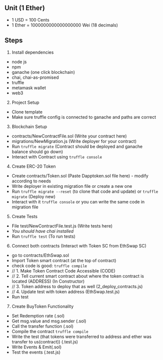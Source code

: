 ## Unit (1 Ether)

- 1 USD = 100 Cents
- 1 Ether = 1000000000000000000 Wei (18 decimals)

## Steps

1. Install dependencies

- node js
- npm
- ganache (one click blockchain)
- chai, chai-as-promised
- truffle
- metamask wallet
- web3

2. Project Setup

- Clone template
- Make sure truffle config is connected to ganache and paths are correct

3. Blockchain Setup

- contracts/NewContractFile.sol (Write your contract here)
- migrations/NewMigration.js (Write deployer for your contract)
- Run `truffle migrate` (Contract should be deployed and ganache balance should go down)
- Interact with Contract using `truffle console`

4. Create ERC-20 Token

- Create contracts/Token.sol (Paste Dapptoken.sol file here) - modify according to needs
- Write deployer in existing migration file or create a new one
- Run `truffle migrate --reset` (to clone that code and update) or `truffle migrate` (Deploy new)
- Interact with it `truffle console` or you can write the same code in migration file

5. Create Tests

- File test/NewContractFile.test.js (Write tests here)
- _You should have chai installed_
- Run `truffle test` (To run tests)

6. Connect both contracts (Interact with Token SC from EthSwap SC)

- go to contracts/EthSwap.sol
- Import Token smart contract (at the top of contract)
- check code is good: `truffle compile`
- // 1. Make Token Contract Code Accessible (CODE)
- // 2. Tell current smart contract about where the token contract is located (ADDRESS) (In Constructor)
- // 3. Token address to deploy that as well (2_deploy_contracts.js)
- // 4. Update test with token address (EthSwap.test.js)
- Run test

7. Create BuyToken Functionality

- Set Redemption rate (.sol)
- Get msg.value and msg.sender (.sol)
- Call the transfer function (.sol)
- Compile the contract `truffle compile`
- Write the test (that tokens were transferred to address and ether was transfer to us(contract)) (.test.js)
- Write Events & Emit(.sol)
- Test the events (.test.js)

